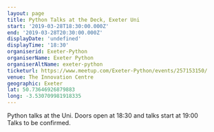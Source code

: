 ```yaml
---
layout: page
title: Python Talks at the Deck, Exeter Uni
start: '2019-03-28T18:30:00.000Z'
end: '2019-03-28T20:30:00.000Z'
displayDate: 'undefined'
displayTime: '18:30'
organiserid: Exeter-Python
organiserName: Exeter Python
organiserAltName: exeter-python
ticketurl: https://www.meetup.com/Exeter-Python/events/257153150/
venue: The Innovation Centre
geographic: Exeter
lat: 50.73646926879883
long: -3.530709981918335
---
```

<p>Python talks at the Uni. Doors open at 18:30 and talks start at 19:00<br/>Talks to be confirmed.</p> 
